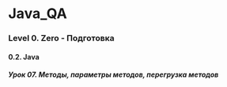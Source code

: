 # Java_QA

### Level 0. Zero - Подготовка

#### 0.2. Java

##### Урок 07. Методы, параметры методов, перегрузка методов 

